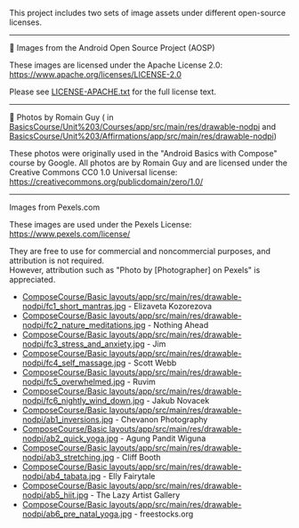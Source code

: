 This project includes two sets of image assets under different open-source licenses.

---

📁 Images from the Android Open Source Project (AOSP)

These images are licensed under the Apache License 2.0:
https://www.apache.org/licenses/LICENSE-2.0

Please see [LICENSE-APACHE.txt](LICENSE-APACHE.txt) for the full license text.

---

📁 Photos by Romain Guy (
in [BasicsCourse/Unit%203/Courses/app/src/main/res/drawable-nodpi](BasicsCourse/Unit%203/Courses/app/src/main/res/drawable-nodpi)
and [BasicsCourse/Unit%203/Affirmations/app/src/main/res/drawable-nodpi](BasicsCourse/Unit%203/Affirmations/app/src/main/res/drawable-nodpi))

These photos were originally used in the "Android Basics with Compose" course by Google.
All photos are by Romain Guy and are licensed under the Creative Commons CC0 1.0 Universal license:
https://creativecommons.org/publicdomain/zero/1.0/

---

Images from Pexels.com

These images are used under the Pexels License:  
https://www.pexels.com/license/

They are free to use for commercial and noncommercial purposes, and attribution is not required.  
However, attribution such as "Photo by [Photographer] on Pexels" is appreciated.

- [ComposeCourse/Basic layouts/app/src/main/res/drawable-nodpi/fc1_short_mantras.jpg](https://www.pexels.com/photo/body-of-water-view-1825206/) -
  Elizaveta Kozorezova
- [ComposeCourse/Basic layouts/app/src/main/res/drawable-nodpi/fc2_nature_meditations.jpg](https://www.pexels.com/photo/photo-of-green-leaves-3571551/) -
  Nothing Ahead
- [ComposeCourse/Basic layouts/app/src/main/res/drawable-nodpi/fc3_stress_and_anxiety.jpg](https://www.pexels.com/photo/aerial-view-of-body-of-water-1557238/) -
  Jim
- [ComposeCourse/Basic layouts/app/src/main/res/drawable-nodpi/fc4_self_massage.jpg](https://www.pexels.com/photo/photography-of-stones-1029604/) -
  Scott Webb
- [ComposeCourse/Basic layouts/app/src/main/res/drawable-nodpi/fc5_overwhelmed.jpg](https://www.pexels.com/photo/white-clouds-3560044/) -
  Ruvim
- [ComposeCourse/Basic layouts/app/src/main/res/drawable-nodpi/fc6_nightly_wind_down.jpg](https://www.pexels.com/photo/time-lapse-photo-of-stars-on-night-924824/) -
  Jakub Novacek
- [ComposeCourse/Basic layouts/app/src/main/res/drawable-nodpi/ab1_inversions.jpg](https://www.pexels.com/photo/low-angle-view-of-woman-relaxing-on-beach-against-blue-sky-317157/) -
  Chevanon Photography
- [ComposeCourse/Basic layouts/app/src/main/res/drawable-nodpi/ab2_quick_yoga.jpg](https://www.pexels.com/photo/photo-of-woman-stretching-her-body-1812964/) -
  Agung Pandit Wiguna
- [ComposeCourse/Basic layouts/app/src/main/res/drawable-nodpi/ab3_stretching.jpg](https://www.pexels.com/photo/photo-of-women-stretching-together-4056723/) -
  Cliff Booth
- [ComposeCourse/Basic layouts/app/src/main/res/drawable-nodpi/ab4_tabata.jpg](https://www.pexels.com/photo/fashion-man-people-art-4662438/) -
  Elly Fairytale
- [ComposeCourse/Basic layouts/app/src/main/res/drawable-nodpi/ab5_hiit.jpg](https://www.pexels.com/photo/man-wearing-white-pants-under-blue-sky-999309/) -
  The Lazy Artist Gallery
- [ComposeCourse/Basic layouts/app/src/main/res/drawable-nodpi/ab6_pre_natal_yoga.jpg](https://www.pexels.com/photo/woman-doing-yoga-396133/) -
  freestocks.org
